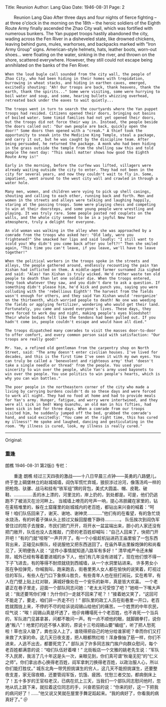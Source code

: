 Title: Reunion
Author: Lang Qiao
Date: 1946-08-31
Page: 2

　　Reunion
    Lang Qiao
    After three days and four nights of fierce fighting – at three o'clock in the morning on the 18th – the heroic soldiers of the Eighth Route Army finally ascended the Zhao City wall, which was fortified with numerous bunkers. The Yan puppet troops hastily abandoned the city, wading across the Fen River in a disheveled state, like drowned chickens, leaving behind guns, mules, warhorses, and backpacks marked with "Iron Army Group" signs. American-style helmets, hats, leather boots, worn-out shoes… were floating on the water, sinking in the river, and thrown on the shore, scattered everywhere. However, they still could not escape being annihilated on the banks of the Fen River.

    When the loud bugle call sounded from the city wall, the people of Zhao City, who had been hiding in their homes with trepidation, burrowing in wheat stacks, and hiding in earthen caves, emerged, excitedly shouting: "Ah! Our troops are back, thank heavens, thank the earth, thank the spirits..." Some were visiting, some were hurrying to boil water and soup, and some, hearing bullets whizzing overhead, retreated back under the eaves to wait quietly...

    The troops went in turn to search the courtyards where the Yan puppet troops had resided. Citizens opened their doors, bringing out basins of boiled water. Some timid families had not yet opened their doors, but the troops did not force their way in. Instead, the people beside the doors called out: "Our own people are back, quickly open the door!" Some doors then opened with a "creak." A thief took the opportunity to sneak into the Medicine King Temple, steal a package, and carry it out, but he was caught by the discipline team. After being persuaded, he returned the package. A monk who had been hiding in the grass outside the temple from the shelling saw this and told people the next day: "This small matter shows how good the Eighth Route Army is!"

    Early in the morning, before the curfew was lifted, villagers were already waiting outside the city to enter. They had not been in the city for several years, and now they couldn't wait to fly in. Some, impatient, went around to the west city wall and crawled in through a water hole.

    Many men, women, and children were vying to pick up shell casings, shouting and calling to each other, running back and forth. Men and women in the streets and alleys were talking and laughing happily, staring at the passing troops. Some were playing chess and competing to win at their doorsteps, and some young people were wrestling and playing. It was truly rare. Some people pasted red couplets on the walls, and the whole city seemed to be in a joyful New Year atmosphere, truly a delight for everyone.

    An old woman was walking in the alley when she was approached by a comrade from the troops who asked her: "Old lady, were you frightened?" She smacked her lips and said loudly: "I still want to scold you! Why didn't you come back after you left?!" Then she smiled again, "This time you can't leave, if you leave, we'll have to leave together!"

    When the political workers in the troops spoke in the streets and alleys, the people gathered around, endlessly recounting the pain Yan Xishan had inflicted on them. A middle-aged farmer surnamed Jia sighed and said: "Alas! Yan Xishan is truly wicked. He'd rather waste ten old people to death than let one soldier die. When the troops entered, they took whatever they saw, and you didn't dare to ask a question. If something didn't please him, he'd kick and punch you, saying you were colluding with the 'rebellious Eighth'! The harvest from the fields wasn't enough for others, and they said Yan Xishan would 'reorganize' on the thirteenth, which worried people to death! No one was weeding the fields or applying fertilizer, wondering who would get their land. Fortunately, you came and saved everyone's lives. These days, they were forced to work day and night, making people's eyes bloodshot! Their whole bodies felt like the tendons had been pulled out. If you hadn't come in, people couldn't escape and would have all died."

    The troops dispatched many comrades to visit the masses door-to-door to offer comfort, and every common person said with satisfaction: "Our troops are really good!"

    Mr. Yao, a refined old gentleman from the carpentry shop on North Street, said: "The army doesn't enter civilian houses. I've lived for decades, and this is the first time I've seen it with my own eyes. You can truly be called a 'benevolent and righteous army' that 'doesn't take a single needle or thread' from the people. You used your sincerity to win over the people, while Yan's army used bayonets to win over the people. You use politics to win people's hearts, which is why you can win battles."

    The poor people in the northeastern corner of the city who made a living by carrying burdens couldn't do so these days and were forced to work all night. They had no food at home and had to provide meals for Yan's army. Hunger, fatigue, and worry were intertwined, and they were all sick in bed! Wang Guanzhu, an old man in his fifties, had been sick in bed for three days. When a comrade from our troops visited him, he suddenly jumped off the bed, grabbed the comrade's hand, and said excitedly: "You came at the right time, this has cured my illness!" He spoke and laughed, dancing and gesticulating in the room. "My illness is cured, look, my illness is really cured."



<hr /> 

Original: 


### 重逢
朗樵
1946-08-31
第2版()
专栏：

　　重逢
    朗樵
    经过三天四夜的激战——十八日早晨三点钟——英勇的八路健儿，终于登上碉堡林立的赵城城墙，阎伪军慌忙弃城，狼狈涉过汾河，像落汤鸡一样的把枪炮、驮骡、战马和挂有“铁军组”牌的背包，美式大圆盖、帽、皮靴、破鞋、……………丢的水上漂的，河里沈的，岸上扔的，到处都是。可是，他们仍逃跑不了被消灭在汾河畔上。
    当城墙上嘹亮的号声一响，提心吊胆藏在家里的，钻在麦秸堆里的，躲在土窟窿里的赵城城内的老百姓，都钻出来兴奋的喊着：“呵呀！咱们队伍回来了，谢天、谢地、谢神灵…………”他们有的在看望，有的急忙烧水烧汤，有的听着子弹从头上掠过又躲回屋檐下静待…………。
    队伍挨次到阎伪军曾住过的院子去搜查，市民们把门开开，将开水一盆盆端出来，胆小的人家还没有把门敞开，队伍也没人去推敲，门旁的老百姓却喊叫：“自己人回来了，快把门开开吧！”有的门就“吱呀”一声开开了。有一个小偷趁机钻进药王庙里偷了一包东西背出来，正碰见纠察队，经说服他又把东西送回了。在庙外草丛里躲炮弹的和尚看见了，天明便告人说：“这件小事情就知道八路军有多好！”
    清早戒严令还未解除，城外已经有等着要进城的乡下人，他们有几年没有进城了，现在他们恨不得一下子飞进去，有的等得不耐烦就绕到西城墙，从一个水洞里钻进来。
    许多男女小孩在争拾弹壳，你喊我叫，跑来跑去，街巷里男人女人都在愉快的说笑着，盯视过往的军队，有些人在门口下象棋斗胜负，有些青年人也在扭打闹玩，实在希罕，有人在门壁上贴上红对联，满城好像处在一个安乐的新年，真是皆大欢喜。
    一个老婆正在巷子里走，迎面一个部队同志问她：“老太太可受惊了吧？”她咂一下嘴大声说：“我还要骂你们哩！为什你们一走就不回来了呢？！”接着她又笑了，“这回可不能走了，要走，咱们非一齐走不行！”
    部队里的政工人员在街巷里一开口，老百姓就围拢上来，不停的不尽的给诉说阎锡山给他们的痛苦。一个姓贾的中年农民，叹气说：“唉！阎锡山真是坏透了，他＠肯糟塌死十个老百姓，也不肯死一个当兵的，军队进门见甚拿甚，问都不敢问一声。有一点不顺他的眼，就脚踢拳打，说你通“叛八”！地里打的还不够人家的，原说十三号阎锡山要“编组”，听了把人愁死啦！草也没人锄了，粪也没人上了，谁晓得把自己的地分给谁家呢？幸而你们又打来救了大家的命。这几天日夜支差，把人眼都熬红啦！浑身像抽了筋一样，你们不进来，人逃不出去，都要死完了。”
    部队派了许多同志挨门挨户向群众慰问，每个老百姓都满意的说：“咱们队伍好着哩！”
    北街板店一个文雅的姚老先生说：“军队不入民房，我活了几十年这是头一次，亲眼见到，你们真可谓“秋毫无犯”的“仁义之师”。你们拿出赤心换得老百姓，阎军拿刺刀换得老百姓，以政治服人心，所以你们能打胜仗。”
    城东北角一带凭担挑谋生的穷人，这几天不能担挑谋生，还要整夜支差，家无宿夜粮，还要管阎军饭，饥饿、疲困、忧愁三者交加，都病倒床上了！五十多岁的王官柱老汉，已病在炕上三天，当我们一个部队同志慰问他时，忽地从炕上跳下来，就拉着这位同志的手，兴奋若狂的说：“你来的好，这一下把我的病问好了！……”他又说又笑就在屋里手舞足蹈起来。“我的病好了，你看我的病真好了。”
        ＠    
